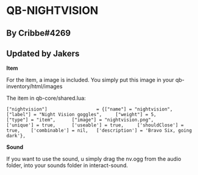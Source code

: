 # QB-NIGHTVISION
## By Cribbe#4269
## Updated by Jakers


**Item**

For the item, a image is included. You simply put this image in your qb-inventory/html/images

The item in qb-core/shared.lua:
```
["nightvision"]                  = {["name"] = "nightvision",                   ["label"] = "Night Vision goggles",     ["weight"] = 5,         ["type"] = "item",      ["image"] = "nightvision.png",          ['unique'] = true,   	['useable'] = true, 	['shouldClose'] = true,    ['combinable'] = nil,   ['description'] = 'Bravo Six, going dark'},
```

**Sound**

If you want to use the sound, u simply drag the nv.ogg from the audio folder, into your sounds folder in interact-sound.
